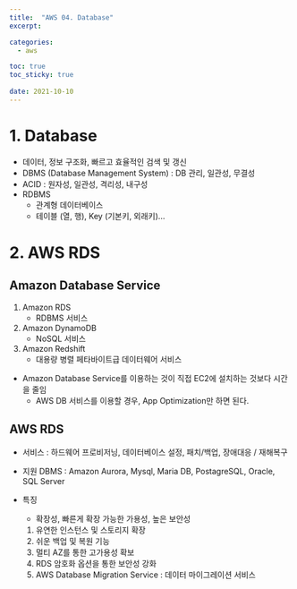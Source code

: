 ```yaml
---
title:  "AWS 04. Database"
excerpt:

categories:
  - aws

toc: true
toc_sticky: true
 
date: 2021-10-10
---
```


# 1\. Database

-   데이터, 정보 구조화, 빠르고 효율적인 검색 및 갱신
-   DBMS (Database Management System) : DB 관리, 일관성, 무결성
-   ACID : 원자성, 일관성, 격리성, 내구성
-   RDBMS
    -   관계형 데이터베이스
    -   테이블 (열, 행), Key (기본키, 외래키)...

# 2\. AWS RDS

## Amazon Database Service

1.  Amazon RDS
    -   RDBMS 서비스
2.  Amazon DynamoDB
    -   NoSQL 서비스
3.  Amazon Redshift
    -   대용량 병렬 페타바이트급 데이터웨어 서비스

-   Amazon Database Service를 이용하는 것이 직접 EC2에 설치하는 것보다 시간을 줄임
    -   AWS DB 서비스를 이용할 경우, App Optimization만 하면 된다.

## AWS RDS

-   서비스 : 하드웨어 프로비저닝, 데이터베이스 설정, 패치/백업, 장애대응 / 재해복구
    
-   지원 DBMS : Amazon Aurora, Mysql, Maria DB, PostagreSQL, Oracle, SQL Server
    
-   특징
    
    -   확장성, 빠른게 확장 가능한 가용성, 높은 보안성
    
    1.  유연한 인스턴스 및 스토리지 확장
    2.  쉬운 백업 및 복원 기능
    3.  멀티 AZ를 통한 고가용성 확보
    4.  RDS 암호화 옵션을 통한 보안성 강화
    5.  AWS Database Migration Service : 데이터 마이그레이션 서비스